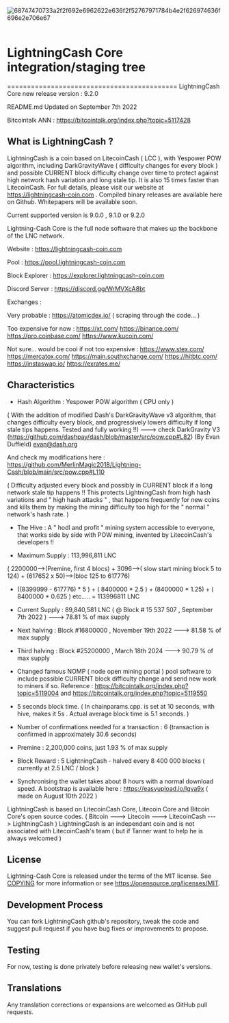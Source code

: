 <img src="https://i.ibb.co/3rvpw0v/68747470733a2f2f692e6962622e636f2f52767971784b4e2f626974636f696e2e706e67.png" alt="68747470733a2f2f692e6962622e636f2f52767971784b4e2f626974636f696e2e706e67" border="0"></a><br /><a target='_blank' href='https://imgbb.com/'></a><br />

# LightningCash Core integration/staging tree
===========================================
LightningCash Core new release version : 9.2.0

README.md Updated on September 7th 2022


Bitcointalk ANN : https://bitcointalk.org/index.php?topic=5117428


What is LightningCash ?
----------------------

LightningCash is a coin based on LitecoinCash ( LCC ), with Yespower POW algorithm, including DarkGravityWave ( difficulty changes for every block ) and possible CURRENT block difficulty change over time to protect against high network hash variation and long stale tip. It is also 15 times faster than LitecoinCash. For full details, please visit our website at https://lightningcash-coin.com . Compiled binary releases are available here on Github.
Whitepapers will be available soon.

Current supported version is 9.0.0 , 9.1.0 or 9.2.0

Lightning-Cash Core is the full node software that makes up the backbone of the LNC network.


Website : https://lightningcash-coin.com

Pool : https://pool.lightningcash-coin.com

Block Explorer : https://explorer.lightningcash-coin.com

Discord Server : https://discord.gg/WrMVXcA8bt


Exchanges : 

Very probable : 
https://atomicdex.io/  ( scraping through the code... )

Too expensive for now :
https://xt.com/
https://binance.com/
https://pro.coinbase.com/
https://www.kucoin.com/

Not sure... would be cool if not too expensive :
https://www.stex.com/
https://mercatox.com/ 
https://main.southxchange.com/
https://hitbtc.com/
https://instaswap.io/
https://exrates.me/


Characteristics
---------------------------------------------------------------------------


- Hash Algorithm : Yespower POW algorithm    ( CPU only )

( With the addition of modified Dash's DarkGravityWave v3 algorithm, that changes difficulty every block, and progressively lowers difficulty if long stale tips happens. Tested and fully working !!) ---> check DarkGravity V3 (https://github.com/dashpay/dash/blob/master/src/pow.cpp#L82) (By Evan Duffield)
 <evan@dash.org>

And check my modifications here :        https://github.com/MerlinMagic2018/Lightning-Cash/blob/main/src/pow.cpp#L110

( Difficulty adjusted every block and possibly in CURRENT block if a long network stale tip happens !! This protects LightningCash from high hash variations and " high hash attacks " , that happens frequently for new coins and kills them by making the mining difficulty too high for the " normal " network's hash rate. )


- The Hive : A " hodl and profit " mining system accessible to everyone, that works side by side with POW mining, invented by  LitecoinCash's developers !!

- Maximum Supply : 113,996,811 LNC 

( 2200000-->(Premine, first 4 blocs) + 3096-->( slow start mining block 5 to 124) + (617652 x 50)-->(bloc 125 to 617776)
+ ((8399999 - 617776) * 5 )  +  ( 8400000 * 2.5 ) + (8400000 * 1.25)  +  ( 8400000 * 0.625 ) etc..... = 113996811 LNC

- Current Supply : 89,840,581 LNC ( @ Block # 15 537 507 , September 7th 2022 ) ---> 78.81 % of max supply

- Next halving : Block #16800000 , November 19th 2022 ---> 81.58 % of max supply

- Third halving : Block #25200000 , March 18th 2024 ---> 90.79 % of max supply

- Changed famous NOMP ( node open mining portal ) pool software to include possible CURRENT block difficulty change and send new work to miners if so.
Reference : https://bitcointalk.org/index.php?topic=5119004   and  https://bitcointalk.org/index.php?topic=5119550

- 5 seconds block time. ( In chainparams.cpp. is set at 10 seconds, with hive, makes it 5s . Actual average block time is 5.1 seconds. )

- Number of confirmations needed for a transaction : 6  (transaction is confirmed in approximately 30.6 seconds)

- Premine : 2,200,000 coins, just 1.93 % of max supply

- Block Reward : 5 LightningCash - halved every 8 400 000 blocks ( currently at 2.5 LNC / block ) 

- Synchronising the wallet takes about 8 hours with a normal download speed.
  A bootstrap is available here : https://easyupload.io/lgva9x ( made on August 10th 2022 )



LightningCash is based on LitecoinCash Core, Litecoin Core and Bitcoin Core's open source codes.
( Bitcoin ---> Litecoin ---> LitecoinCash ---> LightningCash )
LightningCash is an independant coin and is not associated with LitecoinCash's team
( but if Tanner want to help he is always welcomed )


License
-------

Lightning-Cash Core is released under the terms of the MIT license. See [COPYING](COPYING) for more
information or see https://opensource.org/licenses/MIT.


Development Process
-------------------

You can fork LightningCash github's repository, tweak the code and suggest pull request if you have bug fixes or improvements to propose.

Testing
-------

For now, testing is done privately before releasing new wallet's versions.

Translations
------------

Any translation corrections or expansions are welcomed as GitHub pull requests.

